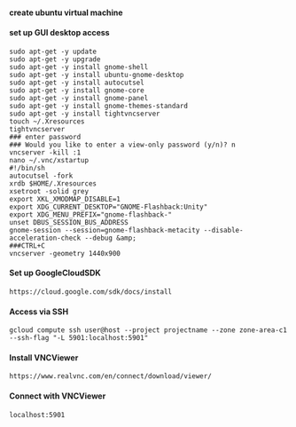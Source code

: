 #### create ubuntu virtual machine



#### set up GUI desktop access

```
sudo apt-get -y update 
sudo apt-get -y upgrade 
sudo apt-get -y install gnome-shell 
sudo apt-get -y install ubuntu-gnome-desktop 
sudo apt-get -y install autocutsel 
sudo apt-get -y install gnome-core 
sudo apt-get -y install gnome-panel 
sudo apt-get -y install gnome-themes-standard
sudo apt-get -y install tightvncserver
touch ~/.Xresources
tightvncserver
### enter password
### Would you like to enter a view-only password (y/n)? n
vncserver -kill :1
nano ~/.vnc/xstartup
#!/bin/sh
autocutsel -fork
xrdb $HOME/.Xresources
xsetroot -solid grey
export XKL_XMODMAP_DISABLE=1
export XDG_CURRENT_DESKTOP="GNOME-Flashback:Unity"
export XDG_MENU_PREFIX="gnome-flashback-"
unset DBUS_SESSION_BUS_ADDRESS
gnome-session --session=gnome-flashback-metacity --disable-acceleration-check --debug &amp;
###CTRL+C
vncserver -geometry 1440x900 
```

#### Set up GoogleCloudSDK
```
https://cloud.google.com/sdk/docs/install
```

#### Access via SSH
```
gcloud compute ssh user@host --project projectname --zone zone-area-c1 --ssh-flag "-L 5901:localhost:5901"
```

#### Install VNCViewer
```
https://www.realvnc.com/en/connect/download/viewer/
```

#### Connect with VNCViewer
```
localhost:5901
```


